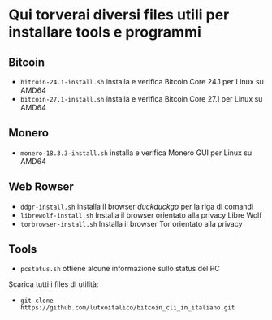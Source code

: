 # Qui torverai diversi files utili per installare tools e programmi

## Bitcoin
   * `bitcoin-24.1-install.sh` installa e verifica Bitcoin Core 24.1 per Linux su AMD64
   * `bitcoin-27.1-install.sh` installa e verifica Bitcoin Core 27.1 per Linux su AMD64

## Monero
   * `monero-18.3.3-install.sh` installa e verifica Monero GUI per Linux su AMD64

## Web Rowser
   * `ddgr-install.sh` installa il browser _duckduckgo_ per la riga di comandi
   * `librewolf-install.sh` Installa il browser orientato alla privacy Libre Wolf
   * `torbrowser-install.sh` Installa il browser Tor orientato alla privacy

## Tools
   * `pcstatus.sh` ottiene alcune informazione sullo status del PC

Scarica tutti i files di utilità:
   * `git clone https://github.com/lutxoitalico/bitcoin_cli_in_italiano.git`

